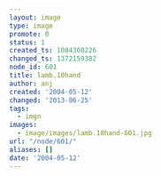 ```yaml
---
layout: image
type: image
promote: 0
status: 1
created_ts: 1084360226
changed_ts: 1372159382
node_id: 601
title: lamb.10hand
author: anj
created: '2004-05-12'
changed: '2013-06-25'
tags:
  - imgn
images:
  - image/images/lamb.10hand-601.jpg
url: "/node/601/"
aliases: []
date: '2004-05-12'
---
```


